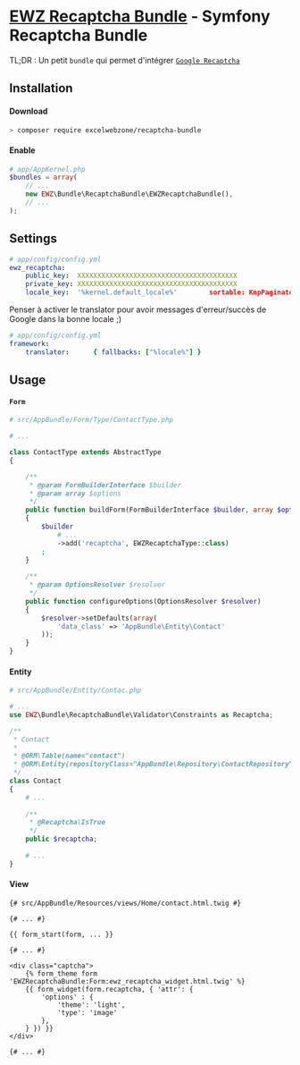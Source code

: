 # [EWZ Recaptcha Bundle](https://github.com/excelwebzone/EWZRecaptchaBundle) - Symfony Recaptcha Bundle

TL;DR : Un petit `bundle` qui permet d'intégrer [`Google Recaptcha`](https://www.google.com/recaptcha/intro/index.html)

## Installation

#### Download

```bash
> composer require excelwebzone/recaptcha-bundle
```

#### Enable

```php
# app/AppKernel.php
$bundles = array(
    // ...
    new EWZ\Bundle\RecaptchaBundle\EWZRecaptchaBundle(),
    // ...
);
```

## Settings

```yaml
# app/config/config.yml
ewz_recaptcha:
    public_key:  XXXXXXXXXXXXXXXXXXXXXXXXXXXXXXXXXXXXXXXX
    private_key: XXXXXXXXXXXXXXXXXXXXXXXXXXXXXXXXXXXXXXXX
    locale_key:  '%kernel.default_locale%'        sortable: KnpPaginatorBundle:Pagination:sortable_link.html.twig # sort link template
```

Penser à activer le translator pour avoir messages d'erreur/succès de Google dans la bonne locale ;)

```yaml
# app/config/config.yml
framework:
    translator:      { fallbacks: ["%locale%"] }
```

## Usage

#### `Form`

```php
# src/AppBundle/Form/Type/ContactType.php

# ...

class ContactType extends AbstractType
{

    /**
     * @param FormBuilderInterface $builder
     * @param array $options
     */
    public function buildForm(FormBuilderInterface $builder, array $options)
    {
        $builder
            # ...
            ->add('recaptcha', EWZRecaptchaType::class)
        ;
    }
    
    /**
     * @param OptionsResolver $resolver
     */
    public function configureOptions(OptionsResolver $resolver)
    {
        $resolver->setDefaults(array(
            'data_class' => 'AppBundle\Entity\Contact'
        ));
    }
}
```

#### Entity

```php
# src/AppBundle/Entity/Contac.php

# ...
use EWZ\Bundle\RecaptchaBundle\Validator\Constraints as Recaptcha;

/**
 * Contact
 *
 * @ORM\Table(name="contact")
 * @ORM\Entity(repositoryClass="AppBundle\Repository\ContactRepository")
 */
class Contact
{
    # ...
    
    /**
     * @Recaptcha\IsTrue
     */
    public $recaptcha;
    
    # ...
}
```

#### View

```twig
{# src/AppBundle/Resources/views/Home/contact.html.twig #}

{# ... #}

{{ form_start(form, ... }}

{# ... #}

<div class="captcha">
    {% form_theme form 'EWZRecaptchaBundle:Form:ewz_recaptcha_widget.html.twig' %}
    {{ form_widget(form.recaptcha, { 'attr': {
        'options' : {
            'theme': 'light',
            'type': 'image'
        },
    } }) }}
</div>

{# ... #}

```
